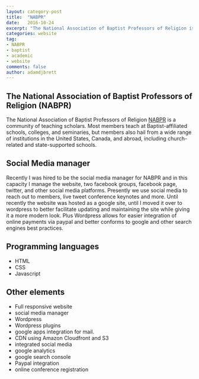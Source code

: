 ```yaml
---
layout: category-post
title:  "NABPR"
date:   2016-10-24
excerpt: "The National Association of Baptist Professors of Religion is a community of teaching scholars."
categories: website
tag:
- NABPR
- baptist
- academic
- website
comments: false
author: adamdjbrett
---
```



## The National Association of Baptist Professors of Religion (NABPR)

The National Association of Baptist Professors of Religion [NABPR](https://nabpr.org) is a community of teaching scholars. Most members teach at Baptist-affiliated schools, colleges, and seminaries, but members also hail from a wide range of institutions in the United States, Canada, and abroad, including church-related and state-supported schools.


## Social Media manager
Recently I was hired to be the social media manager for NABPR and in this capacity I manage the website, two facebook groups, facebook page, twitter, and other social media platforms. Presently we use social media to reach out to members, live tweet conference keynotes and more. Until recently the website was hosted as a google site, until I moved it over to wordpress to better facilitate updating and maintaining the site while giving it a more modern look. Plus Wordpress allows for easier integration of online payments via paypal and better conforms to google and other search engines best practices.


## Programming languages
* HTML
* CSS
* Javascript


## Other elements
* Full responsive website
* social media manager
* Wordpress
* Wordpress plugins
* google apps integration for mail.
* CDN using Amazon Cloudfront and S3
* integrated social media
* google analytics
* google search console
* Paypal integration
* online conference registration
